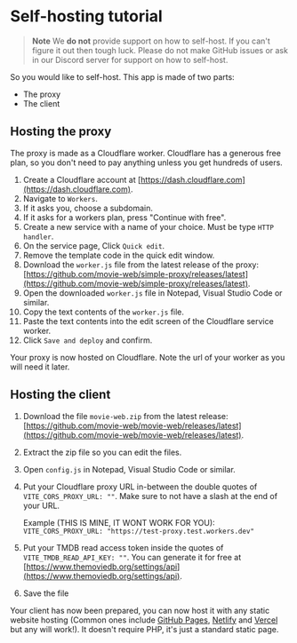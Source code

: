 # Self-hosting tutorial

> **Note**
> We **do not** provide support on how to self-host. If you can't figure it out then tough luck. Please do not make GitHub issues or ask in our Discord server for support on how to self-host.

So you would like to self-host. This app is made of two parts:
 - The proxy
 - The client

## Hosting the proxy

The proxy is made as a Cloudflare worker. Cloudflare has a generous free plan, so you don't need to pay anything unless you get hundreds of users.

1. Create a Cloudflare account at [https://dash.cloudflare.com](https://dash.cloudflare.com).
2. Navigate to `Workers`.
3. If it asks you, choose a subdomain.
4. If it asks for a workers plan, press "Continue with free".
5. Create a new service with a name of your choice. Must be type `HTTP handler`.
6. On the service page, Click `Quick edit`.
7. Remove the template code in the quick edit window.
7. Download the `worker.js` file from the latest release of the proxy: [https://github.com/movie-web/simple-proxy/releases/latest](https://github.com/movie-web/simple-proxy/releases/latest).
8. Open the downloaded `worker.js` file in Notepad, Visual Studio Code or similar.
9. Copy the text contents of the `worker.js` file.
10. Paste the text contents into the edit screen of the Cloudflare service worker.
11. Click `Save and deploy` and confirm.

Your proxy is now hosted on Cloudflare. Note the url of your worker as you will need it later.

## Hosting the client

1. Download the file `movie-web.zip` from the latest release: [https://github.com/movie-web/movie-web/releases/latest](https://github.com/movie-web/movie-web/releases/latest).
2. Extract the zip file so you can edit the files.
3. Open `config.js` in Notepad, Visual Studio Code or similar.
4. Put your Cloudflare proxy URL in-between the double quotes of `VITE_CORS_PROXY_URL: ""`. Make sure to not have a slash at the end of your URL.

   Example (THIS IS MINE, IT WONT WORK FOR YOU): `VITE_CORS_PROXY_URL: "https://test-proxy.test.workers.dev"`
5. Put your TMDB read access token inside the quotes of `VITE_TMDB_READ_API_KEY: ""`. You can generate it for free at [https://www.themoviedb.org/settings/api](https://www.themoviedb.org/settings/api).
6. Save the file

Your client has now been prepared, you can now host it with any static website hosting (Common ones include [GitHub Pages](https://pages.github.com/), [Netlify](https://www.netlify.com/) and [Vercel](https://vercel.com/) but any will work!).
It doesn't require PHP, it's just a standard static page.
